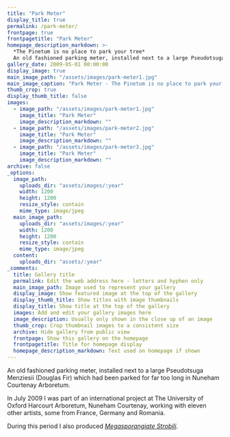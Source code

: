 ```yaml
---
title: "Park Meter"
display_title: true
permalink: /park-meter/
frontpage: true
frontpagetitle: "Park Meter"
homepage_description_markdown: >-
  *The Pinetum is no place to park your tree* 
  An old fashioned parking meter, installed next to a large Pseudotsuga Menziesii (Douglas Fir) which had been parked for far too long in Nuneham Courtenay Arboretum. 
gallery_date: 2009-05-01 00:00:00
display_image: true
main_image_path: "/assets/images/park-meter1.jpg"
main_image_caption: "Park Meter - The Pinetum is no place to park your tree"
thumb_crop: true
display_thumb_title: false
images:
  - image_path: "/assets/images/park-meter1.jpg"
    image_title: "Park Meter"
    image_description_markdown: ""
  - image_path: "/assets/images/park-meter2.jpg"
    image_title: "Park Meter"
    image_description_markdown: ""
  - image_path: "/assets/images/park-meter3.jpg"
    image_title: "Park Meter"
    image_description_markdown: ""
archive: false
_options:
  image_path:
    uploads_dir: "assets/images/:year"
    width: 1200
    height: 1200
    resize_style: contain
    mime_type: image/jpeg
  main_image_path:
    uploads_dir: "assets/images/:year"
    width: 1200
    height: 1200
    resize_style: contain
    mime_type: image/jpeg
  content:
    uploads_dir: "assets/:year"
_comments:
  title: Gallery title
  permalink: Edit the web address here - letters and hyphen only
  main_image_path: Image used to represent your gallery
  display_image: Show featured image at the top of the gallery
  display_thumb_title: Show titles with image thumbnails
  display_title: Show title at the top of the gallery
  images: Add and edit your gallery images here
  image_description: Usually only shown in the close up of an image
  thumb_crop: Crop thumbnail images to a consistent size
  archive: Hide gallery from public view
  frontpage: Show this gallery on the homepage
  frontpagetitle: Title for homepage display
  homepage_description_markdown: Text used on homepage if shown
---
```

An old fashioned parking meter, installed next to a large Pseudotsuga Menziesii (Douglas Fir) which had been parked for far too long in Nuneham Courtenay Arboretum.

In July 2009 I was part of an international project at The University of Oxford Harcourt Arboretum, Nuneham Courtenay, working with eleven other artists, some from France, Germany and Romania.

During this period I also produced <em><a href="/megasporangiate/">Megasporangiate Strobili</a></em>.